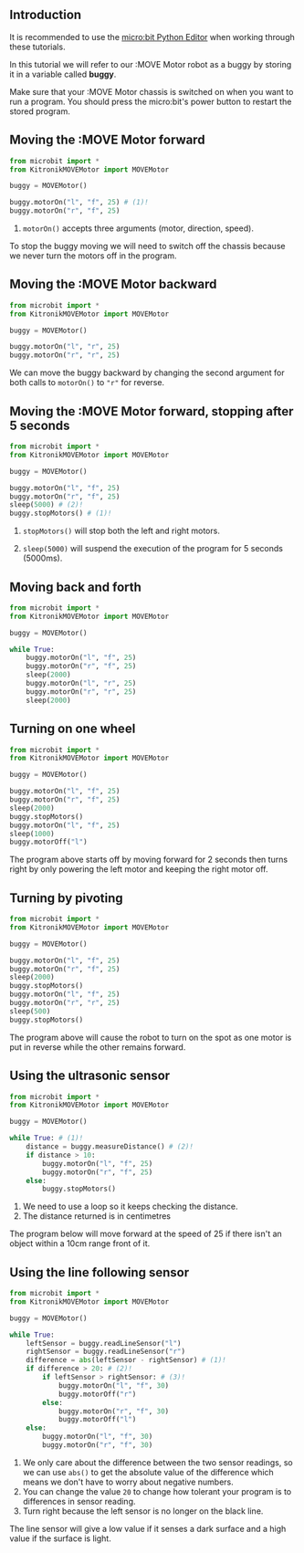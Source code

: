 ## **Introduction**

It is recommended to use the [micro:bit Python Editor](https://python.microbit.org/v/3) when working through these tutorials.

In this tutorial we will refer to our :MOVE Motor robot as a buggy by storing it in a variable called **buggy**.

Make sure that your :MOVE Motor chassis is switched on when you want to run a program. You should press the micro:bit's power button to restart the stored program.

## **Moving the :MOVE Motor forward**

``` py linenums="1" title="main.py"
from microbit import *
from KitronikMOVEMotor import MOVEMotor

buggy = MOVEMotor()

buggy.motorOn("l", "f", 25) # (1)!
buggy.motorOn("r", "f", 25)
```

1. `motorOn()` accepts three arguments (motor, direction, speed).

To stop the buggy moving we will need to switch off the chassis because we never turn the motors off in the program.

## **Moving the :MOVE Motor backward**

``` py linenums="1" title="main.py"
from microbit import *
from KitronikMOVEMotor import MOVEMotor

buggy = MOVEMotor()

buggy.motorOn("l", "r", 25)
buggy.motorOn("r", "r", 25)
```

We can move the buggy backward by changing the second argument for both calls to `motorOn()` to `"r"` for reverse.

## **Moving the :MOVE Motor forward, stopping after 5 seconds**

``` py linenums="1" title="main.py"
from microbit import *
from KitronikMOVEMotor import MOVEMotor

buggy = MOVEMotor()

buggy.motorOn("l", "f", 25)
buggy.motorOn("r", "f", 25)
sleep(5000) # (2)!
buggy.stopMotors() # (1)!
```

1. `stopMotors()` will stop both the left and right motors.

2. `sleep(5000)` will suspend the execution of the program for 5 seconds (5000ms).

## **Moving back and forth**

``` py linenums="1" title="main.py"
from microbit import *
from KitronikMOVEMotor import MOVEMotor

buggy = MOVEMotor()

while True:
    buggy.motorOn("l", "f", 25)
    buggy.motorOn("r", "f", 25)
    sleep(2000)
    buggy.motorOn("l", "r", 25)
    buggy.motorOn("r", "r", 25)
    sleep(2000)
```

## **Turning on one wheel**

``` py linenums="1" title="main.py"
from microbit import *
from KitronikMOVEMotor import MOVEMotor

buggy = MOVEMotor()

buggy.motorOn("l", "f", 25)
buggy.motorOn("r", "f", 25)
sleep(2000)
buggy.stopMotors()
buggy.motorOn("l", "f", 25)
sleep(1000)
buggy.motorOff("l")
```

The program above starts off by moving forward for 2 seconds then turns right by only powering the left motor and keeping the right motor off.

## **Turning by pivoting**

``` py linenums="1" title="main.py"
from microbit import *
from KitronikMOVEMotor import MOVEMotor

buggy = MOVEMotor()

buggy.motorOn("l", "f", 25)
buggy.motorOn("r", "f", 25)
sleep(2000)
buggy.stopMotors()
buggy.motorOn("l", "f", 25)
buggy.motorOn("r", "r", 25)
sleep(500)
buggy.stopMotors()
```

The program above will cause the robot to turn on the spot as one motor is put in reverse while the other remains forward.

## **Using the ultrasonic sensor**

``` py linenums="1" title="main.py"
from microbit import *
from KitronikMOVEMotor import MOVEMotor

buggy = MOVEMotor()

while True: # (1)!
    distance = buggy.measureDistance() # (2)!
    if distance > 10:
        buggy.motorOn("l", "f", 25)
        buggy.motorOn("r", "f", 25)
    else:
        buggy.stopMotors()
```

1. We need to use a loop so it keeps checking the distance.
2. The distance returned is in centimetres

The program below will move forward at the speed of 25 if there isn't an object within a 10cm range front of it.

## **Using the line following sensor**

``` py linenums="1" title="main.py"
from microbit import *
from KitronikMOVEMotor import MOVEMotor

buggy = MOVEMotor()

while True:
    leftSensor = buggy.readLineSensor("l")
    rightSensor = buggy.readLineSensor("r")
    difference = abs(leftSensor - rightSensor) # (1)!
    if difference > 20: # (2)!
        if leftSensor > rightSensor: # (3)!
            buggy.motorOn("l", "f", 30)
            buggy.motorOff("r")
        else:
            buggy.motorOn("r", "f", 30)
            buggy.motorOff("l")
    else:
        buggy.motorOn("l", "f", 30)
        buggy.motorOn("r", "f", 30)
```

1. We only care about the difference between the two sensor readings, so we can use `abs()` to get the absolute value of the difference which means we don't have to worry about negative numbers.
2. You can change the value `20` to change how tolerant your program is to differences in sensor reading.
3. Turn right because the left sensor is no longer on the black line.

The line sensor will give a low value if it senses a dark surface and a high value if the surface is light.